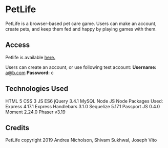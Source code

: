 # PetLife

PetLife is a browser-based pet care game. Users can make an account, create pets, and keep them fed and happy by playing games with them.

## Access

Petlife is available [here.](https://frozen-dusk-87401.herokuapp.com/)

Users can create an account, or use following test account:
**Username:** a@b.com
**Password:** c

## Technologies Used

HTML 5
CSS 3
JS ES6
jQuery 3.4.1
MySQL
Node JS
Node Packages Used:
Express 4.17.1
Express Handlebars 3.1.0
Sequelize 5.17.1
Passport JS 0.4.0
Moment 2.24.0
Phaser v3.19

## Credits

PetLife copyright 2019 Andrea Nicholson, Shivam Sukhwal, Joseph Vito
